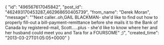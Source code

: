  {
   "id": "496567617045842",
   "post_id": "462493170453287_462968650405739",
   "from_name": "Derek Moran",
   "message": "\"Next caller..oh,GAIL BLACKMAN- she'd like to find out how to properly fill-out a bill-payment-remittance before she mails it to the Bank of Canada by registered-mail, Scott.....plus - she'd like to know where her and her husband could meet you and Tara for a FOURSOME\"  ;)",
   "created_time": "2013-03-27T01:05:05+0000"
 }
